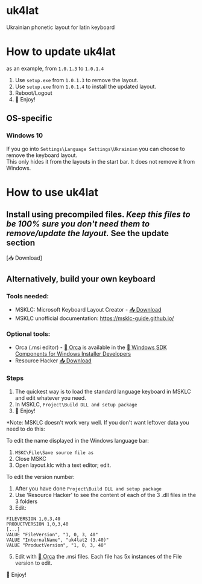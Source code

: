 # uk4lat
Ukrainian phonetic layout for latin keyboard

# How to update uk4lat
as an example, from `1.0.1.3` to `1.0.1.4`

1) Use `setup.exe` from `1.0.1.3` to remove the layout.
2) Use `setup.exe` from `1.0.1.4` to install the updated layout.
3) Reboot/Logout 
4) 🎉 Enjoy!

## OS-specific 
### Windows 10
If you go into `Settings\Language Settings\Ukrainian` you can choose to remove the keyboard layout. <br>
This only hides it from the layouts in the start bar. It does not remove it from Windows.

# How to use uk4lat
## Install using precompiled files. *Keep this files to be 100% sure you don't need them to remove/update the layout.* See the update section
[📥 Download]

## Alternatively, build your own keyboard
### Tools needed:
* MSKLC: Microsoft Keyboard Layout Creator - [📥 Download](https://www.microsoft.com/en-us/download/details.aspx?id=102134)
* MSKLC unofficial documentation: https://msklc-guide.github.io/
### Optional tools:
* Orca (.msi editor) - [🔗 Orca](https://learn.microsoft.com/en-us/windows/win32/msi/orca-exe) is available in the [🔗 Windows SDK Components for Windows Installer Developers](https://learn.microsoft.com/en-us/windows/win32/msi/platform-sdk-components-for-windows-installer-developers)
* Resource Hacker [📥 Download](https://www.angusj.com/resourcehacker/)

### Steps
1) The quickest way is to load the standard language keyboard in MSKLC and edit whatever you need.<br>
2) In MSKLC, `Project\Build DLL and setup package`
3) 🎉 Enjoy!

*Note: MSKLC doesn't work very well. If you don't want leftover data you need to do this:<br>

To edit the name displayed in the Windows language bar:
1) `MSKC\File\Save source file as`
2) Close MSKC
3) Open layout.klc with a text editor; edit.

To edit the version number:
1) After you have done `Project\Build DLL and setup package`
2) Use 'Resource Hacker' to see the content of each of the 3 .dll files in the 3 folders
3) Edit:
```
FILEVERSION 1,0,3,40
PRODUCTVERSION 1,0,3,40
[...]
VALUE "FileVersion", "1, 0, 3, 40"
VALUE "InternalName", "uk4lat2 (3.40)"
VALUE "ProductVersion", "1, 0, 3, 40"
```
5) Edit with [🔗 Orca](https://learn.microsoft.com/en-us/windows/win32/msi/orca-exe) the .msi files. Each file has 5x instances of the File version to edit.

🎉 Enjoy!
